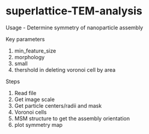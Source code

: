 # superlattice-TEM-analysis
Usage - Determine symmetry of nanoparticle assembly

Key parameters
1. min_feature_size 
2. morphology
3. small
4. thershold in deleting voronoi cell by area 

Steps
1. Read file 
2. Get image scale 
3. Get particle centers/radii and mask 
4. Voronoi cells
5. MSM structure to get the assembly orientation
6. plot symmetry map 
